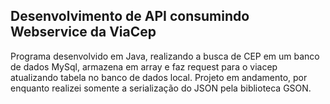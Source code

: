 ## Desenvolvimento de API consumindo Webservice da ViaCep


Programa desenvolvido em Java, realizando a busca de CEP em um banco de dados MySql, armazena em array e faz request para o viacep atualizando tabela no banco de dados local.
Projeto em andamento, por enquanto realizei somente a serialização do JSON pela biblioteca GSON.
